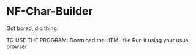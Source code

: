 # NF-Char-Builder
Got bored, did thing.

TO USE THE PROGRAM:
Download the HTML file
Run it using your usual browser
